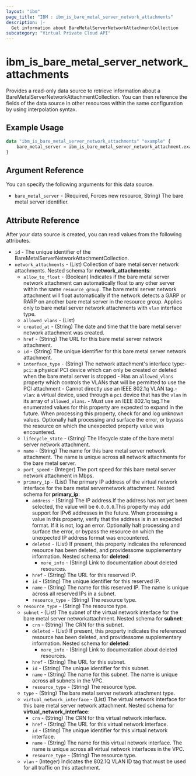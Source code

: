 ```yaml
---
layout: "ibm"
page_title: "IBM : ibm_is_bare_metal_server_network_attachments"
description: |-
  Get information about BareMetalServerNetworkAttachmentCollection
subcategory: "Virtual Private Cloud API"
---
```


# ibm_is_bare_metal_server_network_attachments

Provides a read-only data source to retrieve information about a BareMetalServerNetworkAttachmentCollection. You can then reference the fields of the data source in other resources within the same configuration by using interpolation syntax.

## Example Usage

```terraform
data "ibm_is_bare_metal_server_network_attachments" "example" {
	bare_metal_server = ibm_is_bare_metal_server_network_attachment.example.bare_metal_server
}
```

## Argument Reference

You can specify the following arguments for this data source.

- `bare_metal_server` - (Required, Forces new resource, String) The bare metal server identifier.

## Attribute Reference

After your data source is created, you can read values from the following attributes.

- `id` - The unique identifier of the BareMetalServerNetworkAttachmentCollection.
- `network_attachments` - (List) Collection of bare metal server network attachments.
	Nested schema for **network_attachments**:
	- `allow_to_float` - (Boolean) Indicates if the bare metal server network attachment can automatically float to any other server within the same `resource_group`. The bare metal server network attachment will float automatically if the network detects a GARP or RARP on another bare metal server in the resource group. Applies only to bare metal server network attachments with `vlan` interface type.
	- `allowed_vlans` - (List)
	- `created_at` - (String) The date and time that the bare metal server network attachment was created.
	- `href` - (String) The URL for this bare metal server network attachment.
	- `id` - (String) The unique identifier for this bare metal server network attachment.
	- `interface_type` - (String) The network attachment's interface type:- `pci`: a physical PCI device which can only be created or deleted when the bare metal  server is stopped  - Has an `allowed_vlans` property which controls the VLANs that will be permitted    to use the PCI attachment  - Cannot directly use an IEEE 802.1q VLAN tag.- `vlan`: a virtual device, used through a `pci` device that has the `vlan` in its  array of `allowed_vlans`.  - Must use an IEEE 802.1q tag.The enumerated values for this property are expected to expand in the future. When processing this property, check for and log unknown values. Optionally halt processing and surface the error, or bypass the resource on which the unexpected property value was encountered.
	- `lifecycle_state` - (String) The lifecycle state of the bare metal server network attachment.
	- `name` - (String) The name for this bare metal server network attachment. The name is unique across all network attachments for the bare metal server.
	- `port_speed` - (Integer) The port speed for this bare metal server network attachment in Mbps.
	- `primary_ip` - (List) The primary IP address of the virtual network interface for the bare metal servernetwork attachment.
		Nested schema for **primary_ip**:
		- `address` - (String) The IP address.If the address has not yet been selected, the value will be `0.0.0.0`.This property may add support for IPv6 addresses in the future. When processing a value in this property, verify that the address is in an expected format. If it is not, log an error. Optionally halt processing and surface the error, or bypass the resource on which the unexpected IP address format was encountered.
		- `deleted` - (List) If present, this property indicates the referenced resource has been deleted, and providessome supplementary information.
			Nested schema for **deleted**:
			- `more_info` - (String) Link to documentation about deleted resources.
		- `href` - (String) The URL for this reserved IP.
		- `id` - (String) The unique identifier for this reserved IP.
		- `name` - (String) The name for this reserved IP. The name is unique across all reserved IPs in a subnet.
		- `resource_type` - (String) The resource type.
	- `resource_type` - (String) The resource type.
	- `subnet` - (List) The subnet of the virtual network interface for the bare metal server networkattachment.
		Nested schema for **subnet**:
		- `crn` - (String) The CRN for this subnet.
		- `deleted` - (List) If present, this property indicates the referenced resource has been deleted, and providessome supplementary information.
			Nested schema for **deleted**:
			- `more_info` - (String) Link to documentation about deleted resources.
		- `href` - (String) The URL for this subnet.
		- `id` - (String) The unique identifier for this subnet.
		- `name` - (String) The name for this subnet. The name is unique across all subnets in the VPC.
		- `resource_type` - (String) The resource type.
	- `type` - (String) The bare metal server network attachment type.
	- `virtual_network_interface` - (List) The virtual network interface for this bare metal server network attachment.
		Nested schema for **virtual_network_interface**:
		- `crn` - (String) The CRN for this virtual network interface.
		- `href` - (String) The URL for this virtual network interface.
		- `id` - (String) The unique identifier for this virtual network interface.
		- `name` - (String) The name for this virtual network interface. The name is unique across all virtual network interfaces in the VPC.
		- `resource_type` - (String) The resource type.
	- `vlan` - (Integer) Indicates the 802.1Q VLAN ID tag that must be used for all traffic on this attachment.